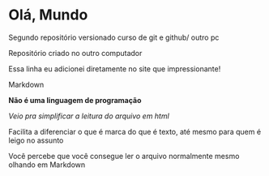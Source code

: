 # Olá, Mundo
 Segundo  repositório versionado curso de git e github/ outro pc

Repositório criado no outro computador

Essa linha eu adicionei diretamente no site que impressionante!

Markdown 

**Não é uma linguagem de programação**

_Veio pra simplificar a leitura do arquivo em html_

Facilita a diferenciar o que é marca do que é texto, até mesmo para quem é leigo no assunto

Você percebe que você consegue ler o arquivo normalmente mesmo olhando em Markdown



